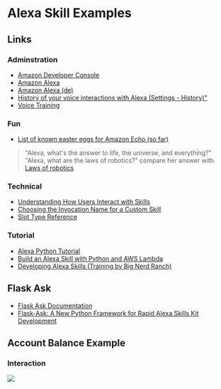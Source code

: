 # Alexa Skill Examples

## Links
### Adminstration
* <a href="https://developer.amazon.com" target="_blank">Amazon Developer Console</a>
* <a href="https://alexa.amazon.com" target="_blank">Amazon Alexa</a>
* <a href="https://alexa.amazon.de" target="_blank">Amazon Alexa (de)</a>
* <a href="https://alexa.amazon.de/spa/index.html?#settings/dialogs" target="_blank">History of your voice interactions with Alexa (Settings - History)"</a>
* <a href="https://www.amazon.com/gp/help/customer/display.html?nodeId=201601940" target="_blank">Voice Training</a>

### Fun
* <a href="https://www.reddit.com/r/amazonecho/comments/2v15fx/list_of_known_easter_eggs_for_amazon_echo_so_far" target="_blank">List of known easter eggs for Amazon Echo (so far)</a>
> "Alexa, what's the answer to life, the universe, and everything?"
> "Alexa, what are the laws of robotics?" compare her answer with <a href="https://en.wikipedia.org/wiki/Laws_of_robotics">Laws of robotics<a>

### Technical
* <a href="https://developer.amazon.com/public/solutions/alexa/alexa-skills-kit/docs/understanding-how-users-interact-with-skills#understanding-how-users-interact-with-skills" target="_blank">Understanding How Users Interact with Skills</a>
* <a href="https://developer.amazon.com/public/solutions/alexa/alexa-skills-kit/docs/choosing-the-invocation-name-for-an-alexa-skill#choosing-the-invocation-name-for-a-custom-skill" target="_blank">Choosing the Invocation Name for a Custom Skill</a>
* <a href="https://developer.amazon.com/public/solutions/alexa/alexa-skills-kit/docs/built-in-intent-ref/slot-type-reference#slot-type-reference" target="_blank">Slot Type Reference</a>

### Tutorial
* <a href="https://developer.amazon.com/de/alexa-skills-kit/alexa-skill-quick-start-tutorial" target="_blank">Alexa Python Tutorial</a>
* <a href="http://moduscreate.com/build-an-alexa-skill-with-python-and-aws-lambda" target="_blank">Build an Alexa Skill with Python and AWS Lambda</a>
* <a href="https://developer.amazon.com/de/alexa-skills-kit/big-nerd-ranch" target="_blank">Developing Alexa Skills (Training by Big Nerd Ranch)</a>

## Flask Ask
* <a href="https://flask-ask.readthedocs.io/en/latest" target="_blank">Flask Ask Documentation</a>
* <a href="https://developer.amazon.com/de/blogs/post/tx14r0iyygh3skt/flask-ask:-a-new-python-framework-for-rapid-alexa-skills-kit-development" target="_blank">Flask-Ask: A New Python Framework for Rapid Alexa Skills Kit Development</a>

## Account Balance Example
### Interaction
<img src="https://rawgithub.com/marcsauter/alexa-skill-examples/master/images/interaction.svg">
